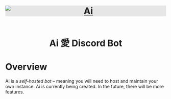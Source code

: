 <h1 align="center">
  <br>
  <a href="https://github.com/LynBean/Ai">
    <img 
         style="display: block;-webkit-user-select: none;margin: auto;cursor: zoom-in;background-color: hsl(0, 0%, 90%);transition: background-color 300ms;"
         src=https://user-images.githubusercontent.com/57824016/224212736-dba5c117-3df0-4b16-b320-7d55d8f72897.png
         alt="Ai"
    />
  </a>
  
  <br>Ai 愛 Discord Bot
  <br>
</h1>

<p align="center">
</p>

# Overview

Ai is a *self-hosted bot* – meaning you will need to host and maintain your own instance.
Ai is currently being created. In the future, there will be more features.
